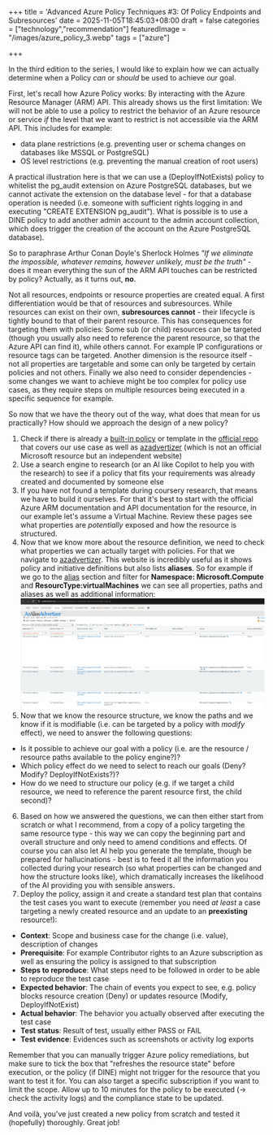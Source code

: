 +++
title = 'Advanced Azure Policy Techniques #3: Of Policy Endpoints and Subresources'
date = 2025-11-05T18:45:03+08:00
draft = false
categories = ["technology","recommendation"]
featuredImage = "/images/azure_policy_3.webp"
tags = ["azure"]


+++

In the third edition to the series, I would like to explain how we can actually determine when a Policy *can* or *should* be used to achieve our goal.

First, let's recall how Azure Policy works: By interacting with the Azure Resource Manager (ARM) API. This already shows us the first limitation: We will not be able to use a policy to restrict the behavior of an Azure resource or service *if* the level that we want to restrict is not accessible via the ARM API. This includes for example:
- data plane restrictions (e.g. preventing user or schema changes on databases like MSSQL or PostgreSQL)
- OS level restrictions (e.g. preventing the manual creation of root users)

A practical illustration here is that we can use a (DeployIfNotExists) policy to whitelist the pg_audit extension on Azure PostgreSQL databases, but we cannot activate the extension on the database level - for that a database operation is needed (i.e. someone with sufficient rights logging in and executing "CREATE EXTENSION pg_audit"). What is possible is to use a DINE policy to add another admin account to the admin account collection, which does trigger the creation of the account on the Azure PostgreSQL database).

So to paraphrase Arthur Conan Doyle's Sherlock Holmes *"If we eliminate the impossible, whatever remains, however unlikely, must be the truth"* - does it mean everything the sun of the ARM API touches can be restricted by policy? Actually, as it turns out,  **no**. 

Not all resources, endpoints or resource properties are created equal. A first differentiation would be that of resources and subresources. While resources can exist on their own, **subresources cannot** - their lifecycle is tightly bound to that of their parent resource. This has consequences for targeting them with policies: Some sub (or child) resources can be targeted (though you usually also need to reference the parent resource, so that the Azure API can find it), while others cannot. For example IP configurations or resource tags can be targeted.
Another dimension is the resource itself - not all properties are targetable and some can only be targeted by certain policies and not others. Finally we also need to consider dependencies - some changes we want to achieve might be too complex for policy use cases, as they require steps on multiple resources being executed in a specific sequence for example. 

So now that we have the theory out of the way, what does that mean for us practically? How should we approach the design of a new policy?
1. Check if there is already a [built-in policy](https://learn.microsoft.com/en-us/azure/governance/policy/samples/built-in-policies) or template in the [official repo](https://github.com/Azure/azure-policy) that covers our use case as well as [azadvertizer](https://www.azadvertizer.net) (which is not an official Microsoft resource but an independent website)
2. Use a search engine to research (or an AI like Copilot to help you with the research) to see if a policy that fits your requirements was already created and documented by someone else
3. If you have not found a template during coursery research, that means we have to build it ourselves. For that it's best to start with the official Azure ARM documentation and API documentation for the resource, in our example let's assume a Virtual Machine. Review these pages see what properties are *potentially* exposed and how the resource is structured.
4. Now that we know more about the resource definition, we need to check what properties we can actually target with policies. For that we navigate to [azadvertizer](https://www.azadvertizer.net). This website is incredibly useful as it shows policy and initiative definitions but also lists **aliases**. So for example if we go to the [alias](https://www.azadvertizer.net/azpolicyaliasesadvertizer_singlelinesx.html?rp=microsoft.compute) section and filter for **Namespace: Microsoft.Compute** and **ResourcType:virtualMachines** we can see all properties, paths and aliases as well as additional information:
![PostgreSQL extensions 1](images/azaliasadvertizer.PNG "800px")
5. Now that we know the resource structure, we know the paths and we know if it is modifiable (i.e. can be targeted by a policy with *modify* effect), we need to answer the following questions:
  - Is it possible to achieve our goal with a policy (i.e. are the resource / resource paths available to the policy engine?)?
  - Which policy effect do we need to select to reach our goals (Deny? Modify? DeployIfNotExists?)?
  - How do we need to structure our policy (e.g. if we target a child resource, we need to reference the parent resource first, the child second)?
6. Based on how we answered the questions, we can then either start from scratch or what I recommend, from a copy of a policy targeting the same resource type - this way we can copy the beginning part and overall structure and only need to amend conditions and effects. Of course you can also let AI help you generate the template, though be prepared for hallucinations - best is to feed it all the information you collected during your research (so what properties can be changed and how the structure looks like), which dramatically increases the likelihood of the AI providing you with sensible answers.
7. Deploy the policy, assign it and create a standard test plan that contains the test cases you want to execute (remember you need *at least* a case targeting a newly created resource and an update to an **preexisting** resource!):
  - **Context**: Scope and business case for the change (i.e. value), description of changes
  - **Prerequisite**: For example Contributor rights to an Azure subscription as well as ensuring the policy is assigned to that subscription
  - **Steps to reproduce**: What steps need to be followed in order to be able to reproduce the test case
  - **Expected behavior**: The chain of events you expect to see, e.g. policy blocks resource creation (Deny) or updates resource (Modify, DeployIfNotExist)
  - **Actual behavior**: The behavior you actually observed after executing the test case
  - **Test status**: Result of test, usually either PASS or FAIL
  - **Test evidence**: Evidences such as screenshots or activity log exports
  
Remember that you can manually trigger Azure policy remediations, but make sure to tick the box that "refreshes the resource state" before execution, or the policy (if DINE) might not trigger for the resource that you want to test it for. You can also target a specific subscription if you want to limit the scope. Allow up to 10 minutes for the policy to be executed (-> check the activity logs) and the compliance state to be updated.

And voilà, you've just created a new policy from scratch and tested it (hopefully) thoroughly. Great job!
